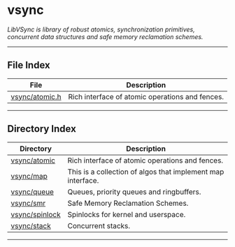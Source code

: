 #  vsync
_LibVSync is library of robust atomics, synchronization primitives, concurrent data structures and safe memory reclamation schemes._ 

---
## File Index


| File|Description|
| --- | --- |
| [vsync/atomic.h](atomic.h.md)|Rich interface of atomic operations and fences. |

---
## Directory Index


| Directory|Description|
| --- | --- |
| [vsync/atomic](atomic/README.md)|Rich interface of atomic operations and fences. |
| [vsync/map](map/README.md)|This is a collection of algos that implement map interface. |
| [vsync/queue](queue/README.md)|Queues, priority queues and ringbuffers. |
| [vsync/smr](smr/README.md)|Safe Memory Reclamation Schemes. |
| [vsync/spinlock](spinlock/README.md)|Spinlocks for kernel and userspace. |
| [vsync/stack](stack/README.md)|Concurrent stacks. |


---

